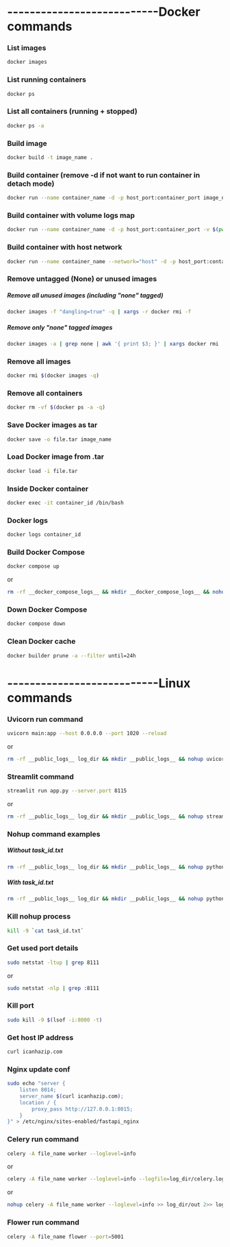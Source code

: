 # ---------------------------Docker commands

### List images
```bash
docker images
```

### List running containers
```bash
docker ps
```

### List all containers (running + stopped)
```bash
docker ps -a
```

### Build image
```bash
docker build -t image_name .
```

### Build container (remove -d if not want to run container in detach mode)
```bash
docker run --name container_name -d -p host_port:container_port image_name
```

### Build container with volume logs map
```bash
docker run --name container_name -d -p host_port:container_port -v $(pwd)/logs:/app/logs image_name
```

### Build container with host network
```bash
docker run --name container_name --network="host" -d -p host_port:container_port image_name
```

### Remove untagged (None) or unused images
##### Remove all unused images (including "none" tagged)
```bash
docker images -f "dangling=true" -q | xargs -r docker rmi -f
```
##### Remove only "none" tagged images
```bash
docker images -a | grep none | awk '{ print $3; }' | xargs docker rmi
```

### Remove all images
```bash
docker rmi $(docker images -q)
```

### Remove all containers
```bash
docker rm -vf $(docker ps -a -q)
```

### Save Docker images as tar
```bash
docker save -o file.tar image_name
```

### Load Docker image from .tar
```bash
docker load -i file.tar
```

### Inside Docker container
```bash
docker exec -it container_id /bin/bash
```

### Docker logs
```bash
docker logs container_id
```

### Build Docker Compose
```bash
docker compose up
```
or
```bash
rm -rf __docker_compose_logs__ && mkdir __docker_compose_logs__ && nohup docker compose up --remove-orphans --build >> __docker_compose_logs__/out 2>> __docker_compose_logs__/error &
```

### Down Docker Compose
```bash
docker compose down
```

### Clean Docker cache
```bash
docker builder prune -a --filter until=24h
```


# ---------------------------Linux commands

### Uvicorn run command
```bash
uvicorn main:app --host 0.0.0.0 --port 1020 --reload
```
or
```bash
rm -rf __public_logs__ log_dir && mkdir __public_logs__ && nohup uvicorn main:app --host 0.0.0.0 --port 8000 --reload >> __public_logs__/out 2>> __public_logs__/error & echo $! > task_id.txt
```

### Streamlit command
```bash
streamlit run app.py --server.port 8115
```
or
```bash
rm -rf __public_logs__ log_dir && mkdir __public_logs__ && nohup streamlit run app.py --server.port 8115 >> __public_logs__/out 2>> __public_logs__/error & echo $! > task_id.txt
```

### Nohup command examples
##### Without task_id.txt
```bash
rm -rf __public_logs__ log_dir && mkdir __public_logs__ && nohup python -u app.py >> __public_logs__/out 2>> __public_logs__/error &
```
##### With task_id.txt
```bash
rm -rf __public_logs__ log_dir && mkdir __public_logs__ && nohup python -u app.py >> __public_logs__/out 2>> __public_logs__/error & echo $! > task_id.txt
```

### Kill nohup process
```bash
kill -9 `cat task_id.txt`
```

### Get used port details
```bash
sudo netstat -ltup | grep 8111
```
or
```bash
sudo netstat -nlp | grep :8111
```

### Kill port
```bash
sudo kill -9 $(lsof -i:8000 -t)
```

### Get host IP address
```bash
curl icanhazip.com
```

### Nginx update conf
```bash
sudo echo "server {
    listen 8014;
    server_name $(curl icanhazip.com);
    location / {
        proxy_pass http://127.0.0.1:8015;
    }
}" > /etc/nginx/sites-enabled/fastapi_nginx
```

### Celery run command
```bash
celery -A file_name worker --loglevel=info
```
or
```bash
celery -A file_name worker --loglevel=info --logfile=log_dir/celery.log
```
or
```bash
nohup celery -A file_name worker --loglevel=info >> log_dir/out 2>> log_dir/error & echo $! > task_id.txt
```

### Flower run command
```bash
celery -A file_name flower --port=5001
```
